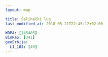 ```yaml
---
layout: map

title: Šalinački lug
last_modified_at: 2018-05-21T22:45:12+02:00

WDPA: [145405]
BioRaS: [341]
geoSrbija:
  L1_183: [49]
---
```

